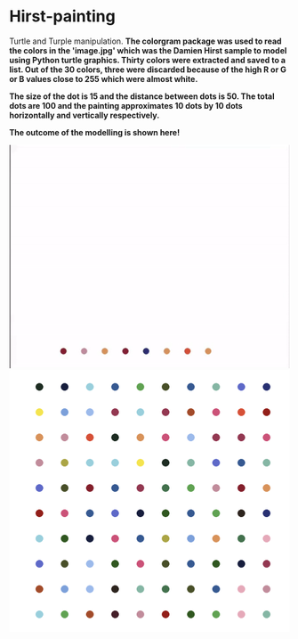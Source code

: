 # Hirst-painting
Turtle and Turple manipulation.
<b /> The colorgram package was used to read the colors in the 'image.jpg' which was the Damien Hirst sample to model using Python turtle graphics.
<b /> Thirty colors were extracted and saved to a list. Out of the 30 colors, three were discarded because of the high R or G or B values close to 255
which were almost white.

<b /> The size of the dot is 15 and the distance between dots is 50. The total dots are 100 and the painting approximates 10 dots by 10 dots horizontally and vertically respectively.


<b /> The outcome of the modelling is shown here!

![](hirst.gif)![Hirst Painting](Capture.PNG)

